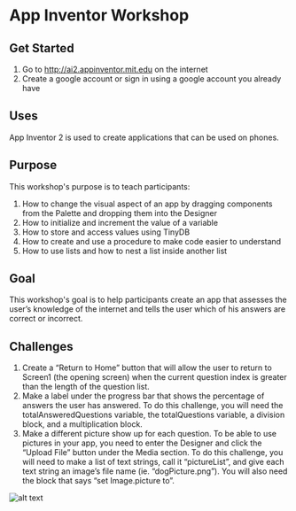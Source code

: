 # App Inventor Workshop 

## Get Started
1. Go to http://ai2.appinventor.mit.edu on the internet
2. Create a google account or sign in using a google account you already have

## Uses
App Inventor 2 is used to create applications that can be used on phones.

## Purpose
This workshop's purpose is to teach participants:

1. How to change the visual aspect of an app by dragging components from the Palette and dropping them into the Designer
2. How to initialize and increment the value of a variable
3. How to store and access values using TinyDB
4. How to create and use a procedure to make code easier to understand
5. How to use lists and how to nest a list inside another list

## Goal
This workshop's goal is to help participants create an app that assesses the user’s knowledge of the internet and tells the user which of his answers are correct or incorrect. 

## Challenges
1. Create a “Return to Home” button that will allow the user to return to Screen1 (the opening screen) when the current question index is greater than the length of the question list.
2. Make a label under the progress bar that shows the percentage of answers the user has answered. To do this challenge, you will need the totalAnsweredQuestions variable, the totalQuestions variable, a division block, and a multiplication block. 
3. Make a different picture show up for each question. To be able to use pictures in your app, you need to enter the Designer and click the “Upload File” button under the Media section. To do this challenge, you will need to make a list of text strings, call it “pictureList”, and give each text string an image’s file name (ie. “dogPicture.png”). You will also need the block that says “set Image.picture to”.

![alt text](https://github.com/HackBI/Workshop-Template-Hack-BI-IV/blob/master/download.jpg  "Logo 1")


